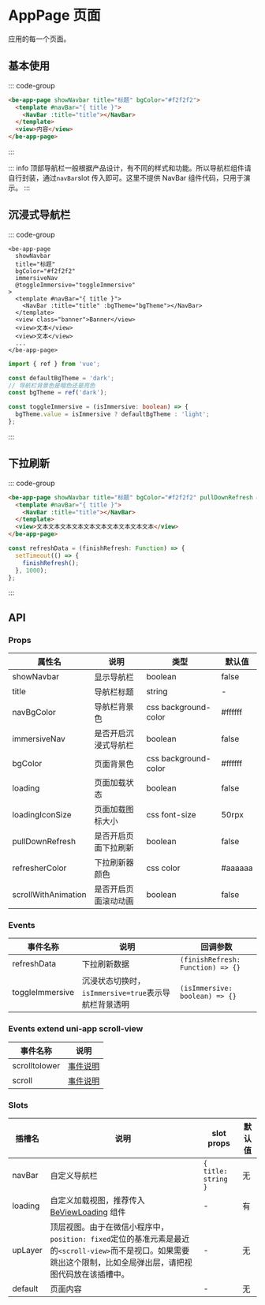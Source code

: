 # AppPage 页面

应用的每一个页面。

## 基本使用

::: code-group

```html [template]
<be-app-page showNavbar title="标题" bgColor="#f2f2f2">
  <template #navBar="{ title }">
    <NavBar :title="title"></NavBar>
  </template>
  <view>内容</view>
</be-app-page>
```

:::

<ExampleIframe url="/pages/appPage/basic" height="300px"></ExampleIframe>

::: info
顶部导航栏一般根据产品设计，有不同的样式和功能。所以导航栏组件请自行封装，通过`navBar`slot 传入即可。这里不提供 NavBar 组件代码，只用于演示。
:::

## 沉浸式导航栏

::: code-group

```html{5} [template]
<be-app-page
  showNavbar
  title="标题"
  bgColor="#f2f2f2"
  immersiveNav
  @toggleImmersive="toggleImmersive"
>
  <template #navBar="{ title }">
    <NavBar :title="title" :bgTheme="bgTheme"></NavBar>
  </template>
  <view class="banner">Banner</view>
  <view>文本</view>
  <view>文本</view>
  ...
</be-app-page>
```

```ts [script]
import { ref } from 'vue';

const defaultBgTheme = 'dark';
// 导航栏背景色是暗色还是亮色
const bgTheme = ref('dark');

const toggleImmersive = (isImmersive: boolean) => {
  bgTheme.value = isImmersive ? defaultBgTheme : 'light';
};
```

:::

<ExampleIframe url="/pages/appPage/immersiveNav" height="300px"></ExampleIframe>

## 下拉刷新

::: code-group

```html [template]
<be-app-page showNavbar title="标题" bgColor="#f2f2f2" pullDownRefresh @refreshData="refreshData">
  <template #navBar="{ title }">
    <NavBar :title="title"></NavBar>
  </template>
  <view>文本文本文本文本文本文本文本文本文本文本</view>
</be-app-page>
```

```ts [script]
const refreshData = (finishRefresh: Function) => {
  setTimeout(() => {
    finishRefresh();
  }, 1000);
};
```

:::

<ExampleIframe url="/pages/appPage/refresh" height="300px"></ExampleIframe>

## API

### Props

| 属性名              | 说明                 | 类型                 | 默认值  |
| ------------------- | -------------------- | -------------------- | ------- |
| showNavbar          | 显示导航栏           | boolean              | false   |
| title               | 导航栏标题           | string               | -       |
| navBgColor          | 导航栏背景色         | css background-color | #ffffff |
| immersiveNav        | 是否开启沉浸式导航栏 | boolean              | false   |
| bgColor             | 页面背景色           | css background-color | #ffffff |
| loading             | 页面加载状态         | boolean              | false   |
| loadingIconSize     | 页面加载图标大小     | css font-size        | 50rpx   |
| pullDownRefresh     | 是否开启页面下拉刷新 | boolean              | false   |
| refresherColor      | 下拉刷新器颜色       | css color            | #aaaaaa |
| scrollWithAnimation | 是否开启页面滚动动画 | boolean              | false   |

### Events

| 事件名称        | 说明                                                 | 回调参数                          |
| --------------- | ---------------------------------------------------- | --------------------------------- |
| refreshData     | 下拉刷新数据                                         | `(finishRefresh: Function) => {}` |
| toggleImmersive | 沉浸状态切换时，`isImmersive=true`表示导航栏背景透明 | `(isImmersive: boolean) => {}`    |

### Events extend uni-app scroll-view

| 事件名称      | 说明                                                                |
| ------------- | ------------------------------------------------------------------- |
| scrolltolower | [事件说明](https://uniapp.dcloud.net.cn/component/scroll-view.html) |
| scroll        | [事件说明](https://uniapp.dcloud.net.cn/component/scroll-view.html) |

### Slots

| 插槽名  | 说明                                                                                                                                                             | slot props          | 默认值 |
| ------- | ---------------------------------------------------------------------------------------------------------------------------------------------------------------- | ------------------- | ------ |
| navBar  | 自定义导航栏                                                                                                                                                     | `{ title: string }` | 无     |
| loading | 自定义加载视图，推荐传入 [BeViewLoading](/components/view-loading) 组件                                                                                          | -                   | 有     |
| upLayer | 顶层视图。由于在微信小程序中，`position: fixed`定位的基准元素是最近的`<scroll-view>`而不是视口。如果需要跳出这个限制，比如全局弹出层，请把视图代码放在该插槽中。 | -                   | 无     |
| default | 页面内容                                                                                                                                                         | -                   | 无     |

<script setup lang="ts">
import ExampleIframe from "../src/ExampleIframe.vue";
</script>
